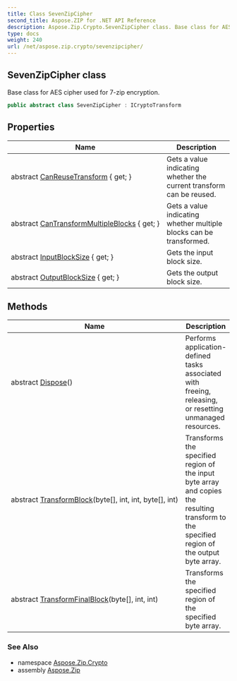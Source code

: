 ```yaml
---
title: Class SevenZipCipher
second_title: Aspose.ZIP for .NET API Reference
description: Aspose.Zip.Crypto.SevenZipCipher class. Base class for AES cipher used for 7zip encryption
type: docs
weight: 240
url: /net/aspose.zip.crypto/sevenzipcipher/
---
```

## SevenZipCipher class

Base class for AES cipher used for 7-zip encryption.

```csharp
public abstract class SevenZipCipher : ICryptoTransform
```

## Properties

| Name | Description |
| --- | --- |
| abstract [CanReuseTransform](../../aspose.zip.crypto/sevenzipcipher/canreusetransform/) { get; } | Gets a value indicating whether the current transform can be reused. |
| abstract [CanTransformMultipleBlocks](../../aspose.zip.crypto/sevenzipcipher/cantransformmultipleblocks/) { get; } | Gets a value indicating whether multiple blocks can be transformed. |
| abstract [InputBlockSize](../../aspose.zip.crypto/sevenzipcipher/inputblocksize/) { get; } | Gets the input block size. |
| abstract [OutputBlockSize](../../aspose.zip.crypto/sevenzipcipher/outputblocksize/) { get; } | Gets the output block size. |

## Methods

| Name | Description |
| --- | --- |
| abstract [Dispose](../../aspose.zip.crypto/sevenzipcipher/dispose/)() | Performs application-defined tasks associated with freeing, releasing, or resetting unmanaged resources. |
| abstract [TransformBlock](../../aspose.zip.crypto/sevenzipcipher/transformblock/)(byte[], int, int, byte[], int) | Transforms the specified region of the input byte array and copies the resulting transform to the specified region of the output byte array. |
| abstract [TransformFinalBlock](../../aspose.zip.crypto/sevenzipcipher/transformfinalblock/)(byte[], int, int) | Transforms the specified region of the specified byte array. |

### See Also

* namespace [Aspose.Zip.Crypto](../../aspose.zip.crypto/)
* assembly [Aspose.Zip](../../)


